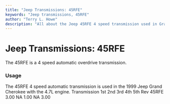 ```yaml
---
title: "Jeep Transmissions: 45RFE"
keywords: "Jeep transmissions, 45RFE"
author: "Terry L. Howe"
description: "All about the Jeep 45RFE 4 speed transmission used in Grand Cherokees with the 5.9L engine."
---
```


# Jeep Transmissions: 45RFE
The 45RFE is a 4 speed automatic overdrive transmission.
### Usage
The 45RFE 4 speed automatic transmission is used in the 1999
Jeep Grand Cherokee with the 4.7L engine.
Transmission 1st 2nd 3rd 4th 5th Rev 
45RFE 3.00 NA 1.00 NA  3.00
